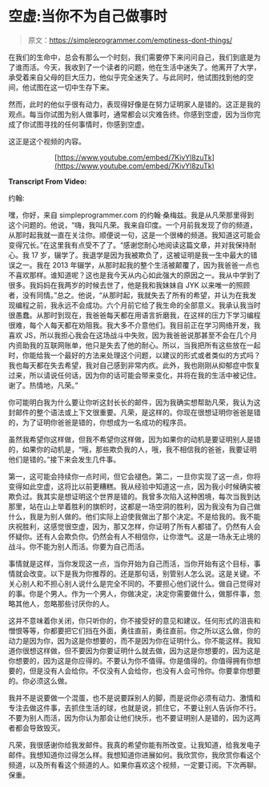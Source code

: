 # 空虚:当你不为自己做事时

> 原文：<https://simpleprogrammer.com/emptiness-dont-things/>

在我们的生命中，总会有那么一个时刻，我们需要停下来问问自己，我们到底是为了谁而活。今天，我收到了一个读者的问题，他在生活中迷失了。他离开了大学，承受着来自父母的巨大压力，他似乎完全迷失了。与此同时，他试图找到他的空间，他试图在这一切中生存下来。

然而，此时的他似乎很有动力，表现得好像是在努力证明家人是错的。这正是我的观点。每当你试图为别人做事时，通常都会以灾难告终。你感到空虚，因为当你完成了你试图寻找的任何事情时，你感到空虚。

这正是这个视频的内容。

<center>

[https://www.youtube.com/embed/7KivYl8zuTk](https://www.youtube.com/embed/7KivYl8zuTk)

</center>

**Transcript From Video:**

约翰:

嘿，你好，来自 simpleprogrammer.com 的约翰·桑梅兹。我是从凡荣那里得到这个问题的。他说，“嗨，我叫凡荣。我来自印度。一个月前我发现了你的频道，从那时起我就一直在关注你。顺便说一句，这是一个很棒的频道。我知道这可能会变得冗长。”在这里我有点受不了了。“感谢您耐心地阅读这篇文章，并对我保持耐心。我 17 岁，辍学了。我退学是因为我被欺负了，这被证明是我一生中最大的错误之一。我在 2013 年辍学，从那时起我的整个生活被颠覆了，因为我爸爸一点也不喜欢那样。谁知道呢？这也是我今天从内心如此强大的原因之一。我从中学到了很多。我妈妈在我两岁的时候去世了，他是我和我妹妹自 JYK 以来唯一的照顾者，没有同情。”总之。他说，“从那时起，我就失去了所有的希望，并认为在我发现编程之前，我永远不会成功。六个月前它给了我生命的全部意义。我承认我当时很愚蠢。从那时到现在，我爸爸每天都在用语言折磨我，在这样的压力下学习编程很难，每个人每天都在劝阻我。我大多不介意他们。我目前正在学习网络开发，我喜欢 JS，所以我担心我会在这场战斗中失败，因为我爸爸说那甚至不会在几个月内资助我的互联网账单，他只是失去了他的耐心。所以，当我把所有这些放在一起时，你能给我一个最好的方法来处理这个问题，以建议的形式或者类似的方式吗？我也每天都在失去希望，我对自己感到非常内疚。此外，我也刚刚从抑郁症中恢复过来，所以请说任何话，因为你的话可能会带来变化，并将在我的生活中被记住。谢了。热情地，凡荣。”

你可能明白我为什么要让你听这封长长的邮件，因为我确实想帮助凡荣，我认为这封邮件的整个语法或上下文很重要。凡荣，是这样的。你现在很想证明你爸爸是错的，为了证明你爸爸是错的，你想成为一名成功的程序员。

虽然我希望你这样做，但我不希望你这样做，因为如果你的动机是要证明别人是错的，如果你的动机是，“哦，那些欺负我的人，哦，我不相信我的爸爸，我要证明他们是错的。”接下来会发生几件事。

第一，这可能会持续你一点时间，但它会褪色。第二，一旦你实现了这一点，你将变得如此空虚，这将比以前更糟糕。我从经验中知道这一点，因为我小时候确实被欺负过。我其实是想证明这个世界是错的。我曾多次陷入这种困境，每次当我到达那里，站在山上举着胜利的旗帜时，这都是一场空洞的胜利，因为我没有为自己做什么，我是为别人做的。他们实际上迫使我做出了那个决定。不是给我的。我不能庆祝胜利，这感觉很空虚，因为，那又怎样，你证明了所有人都错了。仍然有人会怀疑你。还有人会欺负你。仍然会有人不相信你，让你泄气。这是一场永无止境的战斗。你不能为别人而活。你要为自己而活。

事情就是这样，当你发现这一点，当你开始为自己而活，当你开始有这个目标，事情就会改变。以下是我为你推荐的。还是那句话，别管别人怎么说。这是关键。不关心别人和不担心别人说什么是完全不同的。不要担心他们说什么。做自己觉得对的事。你是个男人。作为一个男人，你做决定，决定你需要做什么，做那件事，忽略其他人，忽略那些讨厌你的人。

这并不意味着你关闭，你只听你的，你不接受好的意见和建议。任何形式的沮丧和憎恨等等，你都要把它们挡在外面，勇往直前，勇往直前。你之所以这么做，你的动力是因为你，因为这是你想要的，而不是因为你在证明什么。你不能这样。我知道你很想这样做，但不要因为你要证明什么就去做，因为这是你想要的，因为这是你想要的，因为这是你应得的。不要认为你不值得。你是值得的。你值得拥有你想要的，但是没有人会给你。不仅没有人会给你，也没有人会可怜你。你要拿你想要的。你必须这么做。

我并不是说要做一个混蛋，也不是说要踩别人的脚，而是说你必须有动力、激情和专注去做这件事，去抓住生活的球，也就是说，抓住它，不要让别人告诉你不行。不要为别人而活，因为你认为那会让他们快乐，也不要证明别人是错的，因为这两者都会导致毁灭。

凡荣，我很感谢你给我发邮件。我真的希望你能有所改变。让我知道，给我发电子邮件。我想知道你过得怎么样。我想知道你进展如何。我欣赏你，我欣赏你看这个频道，以及所有看这个频道的人。如果你喜欢这个视频，一定要订阅。下次再聊。保重。